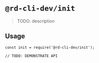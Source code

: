 # `@rd-cli-dev/init`

> TODO: description

## Usage

```
const init = require('@rd-cli-dev/init');

// TODO: DEMONSTRATE API
```
